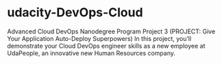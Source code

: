 # udacity-DevOps-Cloud
Advanced Cloud DevOps Nanodegree Program Project 3 (PROJECT: Give Your Application Auto-Deploy Superpowers) In this project, you’ll demonstrate your Cloud DevOps engineer skills as a new employee at UdaPeople, an innovative new Human Resources company.  
